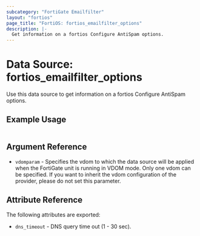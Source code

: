 ```yaml
---
subcategory: "FortiGate Emailfilter"
layout: "fortios"
page_title: "FortiOS: fortios_emailfilter_options"
description: |-
  Get information on a fortios Configure AntiSpam options.
---
```


# Data Source: fortios_emailfilter_options
Use this data source to get information on a fortios Configure AntiSpam options.


## Example Usage

```hcl

```

## Argument Reference

* `vdomparam` - Specifies the vdom to which the data source will be applied when the FortiGate unit is running in VDOM mode. Only one vdom can be specified. If you want to inherit the vdom configuration of the provider, please do not set this parameter.

## Attribute Reference

The following attributes are exported:

* `dns_timeout` - DNS query time out (1 - 30 sec).
